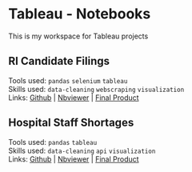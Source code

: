 # Tableau - Notebooks
This is my workspace for Tableau projects
## RI Candidate Filings
Tools used: `pandas` `selenium` `tableau`<br>
Skills used: `data-cleaning` `webscraping` `visualization`<br>
Links: [Github](https://github.com/Julieduke/Tableau/tree/master/ri-candidate-filing)  |  [Nbviewer](https://nbviewer.org/github/SmirkyGraphs/Python-Notebooks/tree/master/ri-candidate-filing/)  |  [Final Product](https://public.tableau.com/app/profile/smirkygraphs/viz/RI2022SenateRaceBreakdown/main)

## Hospital Staff Shortages
Tools used: `pandas` `tableau`<br>
Skills used: `data-cleaning` `api` `visualization`<br>
Links: [Github](https://github.com//Julieduke/Tableau/tree/master/hospital-staffing-shortage)  |  [Nbviewer](https://nbviewer.org/github/SmirkyGraphs/Python-Notebooks/tree/master/hospital-staffing-shortage/)  |  [Final Product](https://public.tableau.com/app/profile/smirkygraphs/viz/RhodeIslandHospital-TotalBeds/main)
